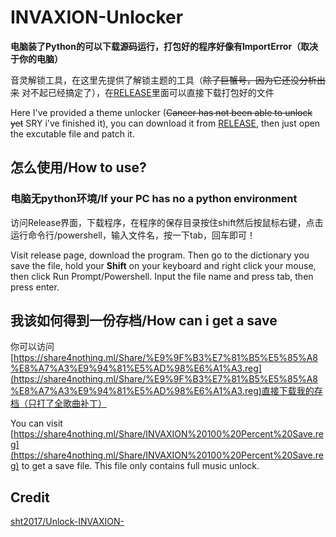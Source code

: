 # INVAXION-Unlocker

**电脑装了Python的可以下载源码运行，打包好的程序好像有ImportError（取决于你的电脑）**

音灵解锁工具，在这里先提供了解锁主题的工具（~~除了巨蟹号，因为它还没分析出来~~ 对不起已经搞定了），在[RELEASE](https://github.com/GamerNoTitle/INVAXION-Unlocker/releases/tag/ThemeUnlocker)里面可以直接下载打包好的文件

Here I've provided a theme unlocker (~~Cancer has not been able to unlock yet~~ SRY i've finished it), you can download it from [RELEASE](https://github.com/GamerNoTitle/INVAXION-Unlocker/releases/tag/ThemeUnlocker), then just open the excutable file and patch it.

## 怎么使用/How to use?

### 电脑无python环境/If your PC has no a python environment

访问Release界面，下载程序，在程序的保存目录按住shift然后按鼠标右键，点击运行命令行/powershell，输入文件名，按一下tab，回车即可！

Visit release page, download the program. Then go to the dictionary you save the file, hold your **Shift** on your keyboard and right click your mouse, then click Run Prompt/Powershell. Input the file name and press tab, then press enter.

## 我该如何得到一份存档/How can i get a save

你可以访问[https://share4nothing.ml/Share/%E9%9F%B3%E7%81%B5%E5%85%A8%E8%A7%A3%E9%94%81%E5%AD%98%E6%A1%A3.reg](https://share4nothing.ml/Share/%E9%9F%B3%E7%81%B5%E5%85%A8%E8%A7%A3%E9%94%81%E5%AD%98%E6%A1%A3.reg)直接下载我的存档（只打了全歌曲补丁）

You can visit [https://share4nothing.ml/Share/INVAXION%20100%20Percent%20Save.reg](https://share4nothing.ml/Share/INVAXION%20100%20Percent%20Save.reg) to get a save file. This file only contains full music unlock.

## Credit

[sht2017/Unlock-INVAXION-](https://github.com/sht2017/Unlock-INVAXION-)

